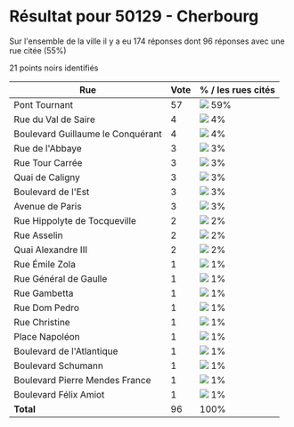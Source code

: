 # Résultat pour 50129 - Cherbourg

Sur l'ensemble de la ville il y a eu 174 réponses dont 96 réponses avec une rue citée (55%)

21 points noirs identifiés

| Rue | Vote | % / les rues cités|
|-----|------|-------------------|
| Pont Tournant | 57 | <img src="../../img/bar_59.gif" />&nbsp;59%|
| Rue du Val de Saire | 4 | <img src="../../img/bar_4.gif" />&nbsp;4%|
| Boulevard Guillaume le Conquérant | 4 | <img src="../../img/bar_4.gif" />&nbsp;4%|
| Rue de l'Abbaye | 3 | <img src="../../img/bar_3.gif" />&nbsp;3%|
| Rue Tour Carrée | 3 | <img src="../../img/bar_3.gif" />&nbsp;3%|
| Quai de Caligny | 3 | <img src="../../img/bar_3.gif" />&nbsp;3%|
| Boulevard de l'Est | 3 | <img src="../../img/bar_3.gif" />&nbsp;3%|
| Avenue de Paris | 3 | <img src="../../img/bar_3.gif" />&nbsp;3%|
| Rue Hippolyte de Tocqueville | 2 | <img src="../../img/bar_2.gif" />&nbsp;2%|
| Rue Asselin | 2 | <img src="../../img/bar_2.gif" />&nbsp;2%|
| Quai Alexandre III | 2 | <img src="../../img/bar_2.gif" />&nbsp;2%|
| Rue Émile Zola | 1 | <img src="../../img/bar_1.gif" />&nbsp;1%|
| Rue Général de Gaulle | 1 | <img src="../../img/bar_1.gif" />&nbsp;1%|
| Rue Gambetta | 1 | <img src="../../img/bar_1.gif" />&nbsp;1%|
| Rue Dom Pedro | 1 | <img src="../../img/bar_1.gif" />&nbsp;1%|
| Rue Christine | 1 | <img src="../../img/bar_1.gif" />&nbsp;1%|
| Place Napoléon | 1 | <img src="../../img/bar_1.gif" />&nbsp;1%|
| Boulevard de l'Atlantique | 1 | <img src="../../img/bar_1.gif" />&nbsp;1%|
| Boulevard Schumann | 1 | <img src="../../img/bar_1.gif" />&nbsp;1%|
| Boulevard Pierre Mendes France | 1 | <img src="../../img/bar_1.gif" />&nbsp;1%|
| Boulevard Félix Amiot | 1 | <img src="../../img/bar_1.gif" />&nbsp;1%|
| **Total** | 96 | 100%|
